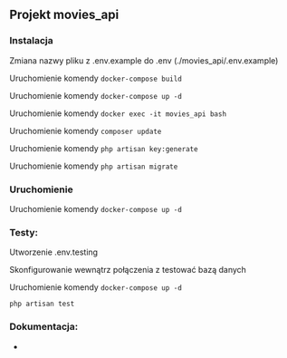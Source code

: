 ## Projekt movies_api

### Instalacja

Zmiana nazwy pliku z .env.example do .env (./movies_api/.env.example)

Uruchomienie komendy <code>docker-compose build</code>

Uruchomienie komendy <code>docker-compose up -d</code>

Uruchomienie komendy <code>docker exec -it movies_api bash</code>

Uruchomienie komendy <code>composer update</code>

Uruchomienie komendy <code>php artisan key:generate</code>

Uruchomienie komendy <code>php artisan migrate</code>

### Uruchomienie

Uruchomienie komendy <code>docker-compose up -d</code>

### Testy:

Utworzenie .env.testing

Skonfigurowanie wewnątrz połączenia z testować bazą danych

Uruchomienie komendy <code>docker-compose up -d</code>

<code>php artisan test</code>

### Dokumentacja:

- 